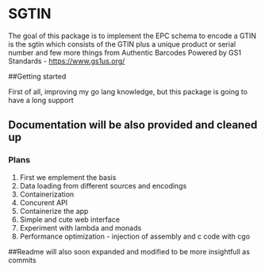 # SGTIN

The goal of this package is to implement the  EPC schema to encode a GTIN is the sgtin which consists of the GTIN plus a unique product or serial number and few more things from Authentic Barcodes Powered by GS1 Standards - https://www.gs1us.org/

##Getting started 

First of all,  improving my go lang knowledge, but this package is going to have a long support 

## Documentation will be also provided and cleaned up

### Plans
1. First we emplement the basis
2. Data loading from different sources and encodings 
2. Containerization
3. Concurent API 
4. Containerize the app 
5. Simple and cute web interface 
6. Experiment with lambda and monads
7. Performance optimization - injection of assembly and c code with cgo 

##Readme will also soon expanded and modified to be more insightfull as commits 
